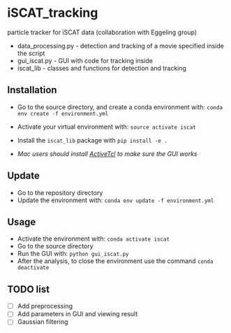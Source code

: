 # iSCAT_tracking
particle tracker for iSCAT data (collaboration with Eggeling group)

* data_processing.py - detection and tracking of a movie specified inside the script
* gui_iscat.py - GUI with code for tracking inside
* iscat_lib - classes and functions for detection and tracking

## Installation
* Go to the source directory, and create a conda environment with:
```conda env create -f environment.yml```
* Activate your virtual environment with: `source activate iscat`
* Install the `iscat_lib` package with `pip install -e .`

* _Mac users should install [ActiveTcl](https://www.activestate.com/products/activetcl/) to make sure the GUI works_

## Update
* Go to the repository directory
* Update the environment with: `conda env update -f environment.yml`

## Usage
* Activate the environment with: `conda activate iscat`
* Go to the source directory
* Run the GUI with: `python gui_iscat.py`
* After the analysis, to close the environment use the command `conda deactivate`

## TODO list
* [ ] Add preprocessing
* [ ] Add parameters in GUI and viewing result
* [ ] Gaussian filtering
